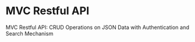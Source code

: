 # MVC Restful API
MVC Restful API: CRUD Operations on JSON Data with Authentication and Search Mechanism 
